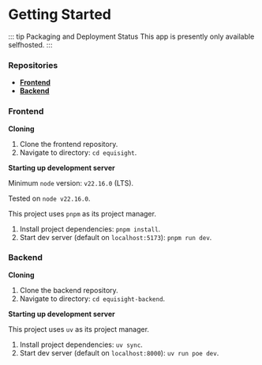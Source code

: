 # Getting Started

::: tip Packaging and Deployment Status
This app is presently only available selfhosted.
:::

### Repositories

- [**Frontend**](github.com/mattcce/equisight)
- [**Backend**](github.com/mattcce/equisight-backend)

### Frontend

**Cloning**

1. Clone the frontend repository.
2. Navigate to directory: `cd equisight`.

**Starting up development server**

Minimum `node` version: `v22.16.0` (LTS).

Tested on `node v22.16.0`.

This project uses `pnpm` as its project manager.

1. Install project dependencies: `pnpm install`.
2. Start dev server (default on `localhost:5173`): `pnpm run dev`.

### Backend

**Cloning**

1. Clone the backend repository.
2. Navigate to directory: `cd equisight-backend`.

**Starting up development server**

This project uses `uv` as its project manager.

1. Install project dependencies: `uv sync`.
2. Start dev server (default on `localhost:8000`): `uv run poe dev`.
